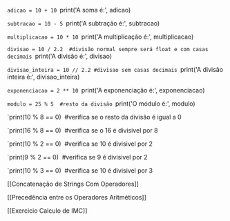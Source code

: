 `adicao = 10 + 10
`print('A soma é:', adicao)

`subtracao = 10 - 5
`print('A subtração é:', subtracao)

`multiplicacao = 10 * 10
`print('A multiplicação é:', multiplicacao)

`divisao = 10 / 2.2  #divisão normal sempre será float e com casas decimais
`print('A divisão é:', divisao)

`divisao_inteira = 10 // 2.2 #divisao sem casas decimais
`print('A divisão inteira é:', divisao_inteira)

`exponenciacao = 2 ** 10
`print('A exponenciação é:', exponenciacao)

`modulo = 25 % 5  #resto da divisão
`print('O módulo é:', modulo)

`print(10 % 8 == 0)  #verifica se o resto da divisão é igual a 0

`print(16 % 8 == 0)  #verifica se o 16 é divisivel por 8

`print(10 % 2 == 0)  #verifica se 10 é divisivel por 2

`print(9 % 2 == 0)  #verifica se 9 é divisivel por 2

`print(10 % 3 == 0)  #verifica se 10 é divisivel por 3

[[Concatenação de Strings Com Operadores]]

[[Precedência entre os Operadores Aritméticos]]

[[Exercicio Calculo de IMC]]